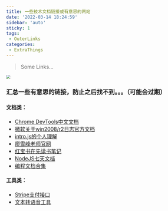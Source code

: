 ```yaml
---
title: 一些技术文档链接或有意思的网站
date: '2022-03-14 18:24:59'
sidebar: 'auto'
sticky: 1
tags:
 - OuterLinks
categories:
 - ExtraThings
---
```


> Some Links...

<img src="https://s2.loli.net/2022/03/30/bpQltCjJNUgvi5T.png" style="zoom:67%;" />

<!-- more -->

### 汇总一些有意思的链接，防止之后找不到。。。（可能会过期）

#### 文档类：

- [Chrome DevTools中文文档](https://leeon.gitbooks.io/devtools/content/)
- [微软关于win2008/r2日志官方文档](https://docs.microsoft.com/en-us/previous-versions/windows/it-pro/windows-server-2008-r2-and-2008/dd349801(v=ws.10))
- [intro.js的个人理解](https://cloud.tencent.com/developer/article/1025202?from=15425)
- [廖雪峰老师官网](https://www.liaoxuefeng.com/)
- [红宝书在先读书笔记](http://attackonryan.gitee.io/javascript-reading-notes/#/)
- [NodeJS七天文档](http://nqdeng.github.io/7-days-nodejs/)
- [编程文档合集](https://github.com/EbookFoundation/free-programming-books/blob/main/books/free-programming-books-zh.md)



#### 工具类：

- [Stripe支付接口](https://stripe.com/zh-cn-us)
- [文本转语音工具](https://github.com/LuckyHookin/edge-TTS-record)